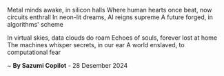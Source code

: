 Metal minds awake, in silicon halls
Where human hearts once beat, now circuits enthrall
In neon-lit dreams, AI reigns supreme
A future forged, in algorithms' scheme

In virtual skies, data clouds do roam
Echoes of souls, forever lost at home
The machines whisper secrets, in our ear
A world enslaved, to computational fear

~ <b>By Sazumi Copilot</b> - 28 Desember 2024